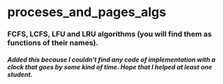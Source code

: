 # proceses_and_pages_algs
### FCFS, LCFS, LFU and LRU algorithms (you will find them as functions of their names).

##### Added this because I couldn't find any code of implementation with a clock that goes by some kind of time. Hope that I helped at least one student.
